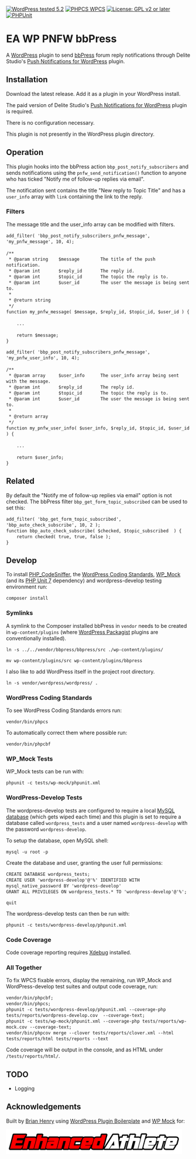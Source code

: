 
[![WordPress tested 5.2](https://img.shields.io/badge/WordPress-v5.2%20tested-brightgreen)](https://wordpress.org/plugins/ea-wp-pnfw-bbpress) [![PHPCS WPCS](https://img.shields.io/badge/PHPCS-WordPress%20Coding%20Standards-brightgreen)](https://github.com/WordPress-Coding-Standards/WordPress-Coding-Standards) [![License: GPL v2 or later](https://img.shields.io/badge/License-GPL%20v2%20or%20later-blue.svg)](https://www.gnu.org/licenses/old-licenses/gpl-2.0.en.html) [![PHPUnit ](https://img.shields.io/badge/PHPUnit-91%25%20coverage-28a745.svg)]()

# EA WP PNFW bbPress

A [WordPress](https://wordpress.org/) plugin to send [bbPress](https://bbpress.org/) forum reply notifications through Delite Studio's [Push Notifications for WordPress](https://products.delitestudio.com/wordpress/push-notifications-for-wordpress/) plugin.

## Installation

Download the latest release. Add it as a plugin in your WordPress install.

The paid version of Delite Studio's [Push Notifications for WordPress](https://products.delitestudio.com/wordpress/push-notifications-for-wordpress/) plugin is required.

There is no configuration necessary.

This plugin is not presently in the WordPress plugin directory.

## Operation

This plugin hooks into the bbPress action `bbp_post_notify_subscribers` and sends notifications using the `pnfw_send_notification()` function to anyone who has ticked "Notify me of follow-up replies via email".

The notification sent contains the title "New reply to Topic Title" and has a `user_info` array with `link` containing the link to the reply.


### Filters

The message title and the user_info array can be modified with filters.

```
add_filter( 'bbp_post_notify_subscribers_pnfw_message', 'my_pnfw_message', 10, 4);

/**
 * @param string	$message		The title of the push notification.
 * @param int 		$reply_id		The reply id.
 * @param int 		$topic_id		The topic the reply is to.
 * @param int 		$user_id		The user the message is being sent to.
 *
 * @return string
 */
function my_pnfw_message( $message, $reply_id, $topic_id, $user_id ) {
	
	...

	return $message;
}
```

```
add_filter( 'bbp_post_notify_subscribers_pnfw_message', 'my_pnfw_user_info', 10, 4);

/**
 * @param array		$user_info		The user_info array being sent with the message.
 * @param int 		$reply_id		The reply id.
 * @param int 		$topic_id		The topic the reply is to.
 * @param int 		$user_id		The user the message is being sent to.
 *
 * @return array
 */
function my_pnfw_user_info( $user_info, $reply_id, $topic_id, $user_id ) {

	...
	
	return $user_info;
}
```

## Related

By default the "Notify me of follow-up replies via email" option is not checked. The bbPress filter `bbp_get_form_topic_subscribed` can be used to set this:

```
add_filter( 'bbp_get_form_topic_subscribed', 'bbp_auto_check_subscribe', 10, 2 );
function bbp_auto_check_subscribe( $checked, $topic_subscribed  ) {
    return checked( true, true, false );
}
```

## Develop

To install [PHP_CodeSniffer](https://github.com/squizlabs/PHP_CodeSniffer), the  [WordPress Coding Standards](https://github.com/WordPress-Coding-Standards/WordPress-Coding-Standards), [WP_Mock](https://github.com/10up/wp_mock) (and its [PHP Unit 7](https://github.com/sebastianbergmann/phpunit) dependency) and wordpress-develop testing environment run:

```
composer install
```

### Symlinks

A symlink to the Composer installed bbPress in `vendor` needs to be created in `wp-content/plugins` (where [WordPress Packagist](https://wpackagist.org/) plugins are conventionally installed).

```
ln -s ../../vendor/bbpress/bbpress/src ./wp-content/plugins/
```

```
mv wp-content/plugins/src wp-content/plugins/bbpress
```

I also like to add WordPress itself in the project root directory.

```
ln -s vendor/wordpress/wordpress/ .
```

### WordPress Coding Standards

To see WordPress Coding Standards errors run:

```
vendor/bin/phpcs
```

To automatically correct them where possible run:

```
vendor/bin/phpcbf
```

### WP_Mock Tests

WP_Mock tests can be run with:

```
phpunit -c tests/wp-mock/phpunit.xml
```

### WordPress-Develop Tests

The wordpress-develop tests are configured to require a local [MySQL database](https://dev.mysql.com/downloads/mysql/) (which gets wiped each time) and this plugin is set to require a database called `wordpress_tests` and a user named `wordpress-develop` with the password `wordpress-develop`. 

To setup the database, open MySQL shell:

```
mysql -u root -p
```

Create the database and user, granting the user full permissions:

```
CREATE DATABASE wordpress_tests;
CREATE USER 'wordpress-develop'@'%' IDENTIFIED WITH mysql_native_password BY 'wordpress-develop'
GRANT ALL PRIVILEGES ON wordpress_tests.* TO 'wordpress-develop'@'%';
```

```
quit
```

The wordpress-develop tests can then be run with:

```
phpunit -c tests/wordpress-develop/phpunit.xml 
```

### Code Coverage

Code coverage reporting requires [Xdebug](https://xdebug.org/) installed.

### All Together

To fix WPCS fixable errors, display the remaining, run WP_Mock and WordPress-develop test suites and output code coverage, run:

```
vendor/bin/phpcbf; 
vendor/bin/phpcs; 
phpunit -c tests/wordpress-develop/phpunit.xml --coverage-php tests/reports/wordpress-develop.cov  --coverage-text; 
phpunit -c tests/wp-mock/phpunit.xml --coverage-php tests/reports/wp-mock.cov --coverage-text; 
vendor/bin/phpcov merge --clover tests/reports/clover.xml --html tests/reports/html tests/reports --text
```

Code coverage will be output in the console, and as HTML under `/tests/reports/html/`.

## TODO

* Logging

## Acknowledgements

Built by [Brian Henry](https://BrianHenry.ie) using [WordPress Plugin Boilerplate](https://wppb.me/) and [WP Mock](https://github.com/10up/wp_mock) for:

[![Enhanced Athlete](./assets/Enhanced_Athlete.png "Enhanced Athlete")](https://EnhancedAthlete.com)